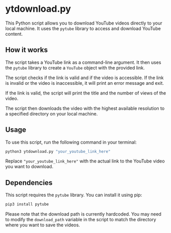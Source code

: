 # ytdownload.py

This Python script allows you to download YouTube videos directly to your local machine. It uses the `pytube` library to access and download YouTube content.

## How it works

The script takes a YouTube link as a command-line argument. It then uses the `pytube` library to create a `YouTube` object with the provided link.

The script checks if the link is valid and if the video is accessible. If the link is invalid or the video is inaccessible, it will print an error message and exit.

If the link is valid, the script will print the title and the number of views of the video.

The script then downloads the video with the highest available resolution to a specified directory on your local machine.

## Usage

To use this script, run the following command in your terminal:

```bash
python3 ytdownload.py "your_youtube_link_here"
```

Replace `"your_youtube_link_here"` with the actual link to the YouTube video you want to download.

## Dependencies

This script requires the `pytube` library. You can install it using pip:

```bash
pip3 install pytube
```

Please note that the download path is currently hardcoded. You may need to modify the `download_path` variable in the script to match the directory where you want to save the videos.
